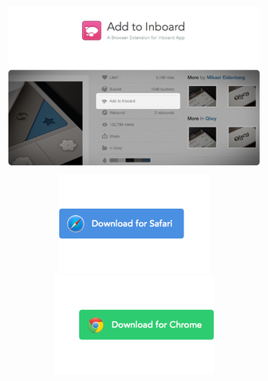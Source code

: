 ![readme.jpg](readme.jpg)

<p align="center">
    <a href="https://github.com/RayPS/Add-to-Inboard/blob/master/Add%20to%20Inboard.safariextz?raw=true">
       <img src="safari.png" alt="Download for Safari">
    </a>
        <a href="https://github.com/RayPS/Add-to-Inboard/blob/master/Add%20to%20Inboard.crx?raw=true">
       <img src="chrome.png" alt="Download for Chrome">
    </a>
</p>